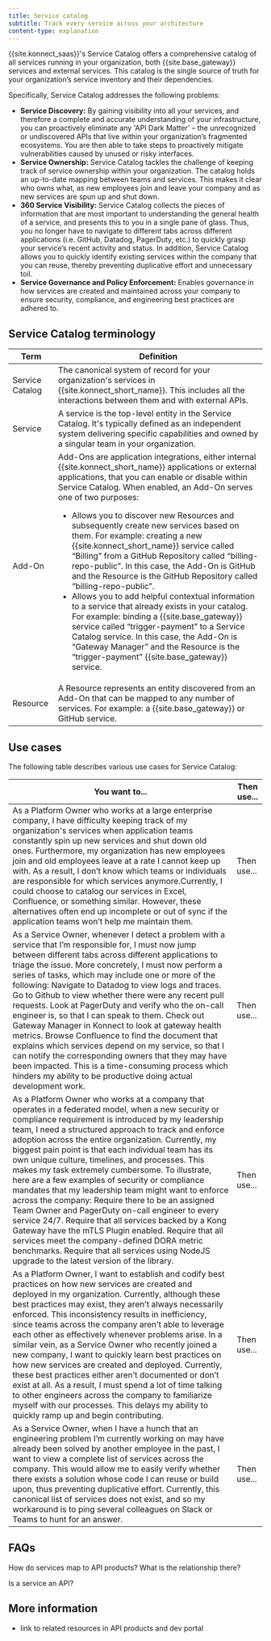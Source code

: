 ```yaml
---
title: Service catalog
subtitle: Track every service across your architecture
content-type: explanation
---
```


{{site.konnect_saas}}'s Service Catalog offers a comprehensive catalog of all services running in your organization, both {{site.base_gateway}} services and external services. This catalog is the single source of truth for your organization’s service inventory and their dependencies.

Specifically, Service Catalog addresses the following problems:

* **Service Discovery:** By gaining visibility into all your services, and therefore a complete and accurate understanding of your infrastructure, you can proactively eliminate any 'API Dark Matter' – the unrecognized or undiscovered APIs that live within your organization’s fragmented ecosystems. You are then able to take steps to proactively mitigate vulnerabilities caused by unused or risky interfaces.
* **Service Ownership:** Service Catalog tackles the challenge of keeping track of service ownership within your organization. The catalog holds an up-to-date mapping between teams and services. This makes it clear who owns what, as new employees join and leave your company and as new services are spun up and shut down. 
* **360 Service Visibility:** Service Catalog collects the pieces of information that are most important to understanding the general health of a service, and presents this to you in a single pane of glass. Thus, you no longer have to navigate to different tabs across different applications (i.e. GitHub, Datadog, PagerDuty, etc.) to quickly grasp your service’s recent activity and status. In addition, Service Catalog allows you to quickly identify existing services within the company that you can reuse, thereby preventing duplicative effort and unnecessary toil. <!--what pieces specifically?-->
* **Service Governance and Policy Enforcement:** Enables governance in how services are created and maintained across your company to ensure security, compliance, and engineering best practices are adhered to.

<!--diagrams here-->

## Service Catalog terminology

| Term | Definition |
| ---- | ---------- |
| Service Catalog | The canonical system of record for your organization's services in {{site.konnect_short_name}}. This includes all the interactions between them and with external APIs. |
| Service | A service is the top-level entity in the Service Catalog. It's typically defined as an independent system delivering specific capabilities and owned by a singular team in your organization. |
| Add-On | Add-Ons are application integrations, either internal {{site.konnect_short_name}} applications or external applications, that you can enable or disable within Service Catalog. When enabled, an Add-On serves one of two purposes:<ul><li>Allows you to discover new Resources and subsequently create new services based on them. For example: creating a new {{site.konnect_short_name}} service called “Billing” from a GitHub Repository called “billing-repo-public”. In this case, the Add-On is GitHub and the Resource is the GitHub Repository called “billing-repo-public”.</li><li>Allows you to add helpful contextual information to a service that already exists in your catalog. For example: binding a {{site.base_gateway}} service called “trigger-payment” to a Service Catalog service. In this case, the Add-On is “Gateway Manager” and the Resource is the “trigger-payment” {{site.base_gateway}} service.</li> |
| Resource | A Resource represents an entity discovered from an Add-On that can be mapped to any number of services. For example: a {{site.base_gateway}} or GitHub service. |

## Use cases

The following table describes various use cases for Service Catalog:

| You want to... | Then use... |
| -------------- | ----------- |
| As a Platform Owner who works at a large enterprise company, I have difficulty keeping track of my organization's services when application teams constantly spin up new services and shut down old ones. Furthermore, my organization has new employees join and old employees leave at a rate I cannot keep up with. As a result, I don’t know which teams or individuals are responsible for which services anymore.Currently, I could choose to catalog our services in Excel, Confluence, or something similar. However, these alternatives often end up incomplete or out of sync if the application teams won’t help me maintain them. | Then use... |
| As a Service Owner, whenever I detect a problem with a service that I’m responsible for, I must now jump between different tabs across different applications to triage the issue. More concretely, I must now perform a series of tasks, which may include one or more of the following: Navigate to Datadog to view logs and traces. Go to Github to view whether there were any recent pull requests. Look at PagerDuty and verify who the on-call engineer is, so that I can speak to them. Check out Gateway Manager in Konnect to look at gateway health metrics. Browse Confluence to find the document that explains which services depend on my service, so that I can notify the corresponding owners that they may have been impacted. This is a time-consuming process which hinders my ability to be productive doing actual development work. | Then use... |
| As a Platform Owner who works at a company that operates in a federated model, when a new security or compliance requirement is introduced by my leadership team, I need a structured approach to track and enforce adoption across the entire organization. Currently, my biggest pain point is that each individual team has its own unique culture, timelines, and processes. This makes my task extremely cumbersome. To illustrate, here are a few examples of security or compliance mandates that my leadership team might want to enforce across the company: Require there to be an assigned Team Owner and PagerDuty on-call engineer to every service 24/7. Require that all services backed by a Kong Gateway have the mTLS Plugin enabled. Require that all services meet the company-defined DORA metric benchmarks. Require that all services using NodeJS upgrade to the latest version of the library. | Then use... |
| As a Platform Owner, I want to establish and codify best practices on how new services are created and deployed in my organization. Currently, although these best practices may exist, they aren’t always necessarily enforced. This inconsistency results in inefficiency, since teams across the company aren’t able to leverage each other as effectively whenever problems arise. In a similar vein, as a Service Owner who recently joined a new company, I want to quickly learn best practices on how new services are created and deployed. Currently, these best practices either aren’t documented or don’t exist at all. As a result, I must spend a lot of time talking to other engineers across the company to familiarize myself with our processes. This delays my ability to quickly ramp up and begin contributing. | Then use... |
| As a Service Owner, when I have a hunch that an engineering problem I’m currently working on may have already been solved by another employee in the past, I want to view a complete list of services across the company. This would allow me to easily verify whether there exists a solution whose code I can reuse or build upon, thus preventing duplicative effort. Currently, this canonical list of services does not exist, and so my workaround is to ping several colleagues on Slack or Teams to hunt for an answer. | Then use... |

## FAQs

How do services map to API products? What is the relationship there?

Is a service an API?

## More information
* link to related resources in API products and dev portal